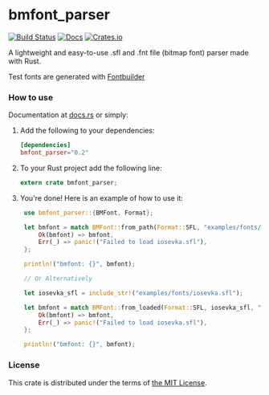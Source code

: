 # bmfont_parser

[![Build Status](https://travis-ci.org/Teascade/bmfont_parser.svg?branch=0.2.0)](https://travis-ci.org/Teascade/sfl_parser)
[![Docs](https://docs.rs/bmfont_parser/badge.svg)](https://docs.rs/bmfont_parser)
[![Crates.io](https://img.shields.io/crates/v/bmfont_parser.svg)](https://crates.io/crates/bmfont_parser)

A lightweight and easy-to-use .sfl and .fnt file (bitmap font) parser made with Rust.

Test fonts are generated with [Fontbuilder](https://github.com/Teascade/fontbuilder)

### How to use
Documentation at [docs.rs][docs] or simply:

1. Add the following to your dependencies:  
   ```toml
   [dependencies]
   bmfont_parser="0.2"
   ```
2. To your Rust project add the following line:
   ```rust
   extern crate bmfont_parser;
   ```
3. You're done! Here is an example of how to use it:
   ```rust
    use bmfont_parser::{BMFont, Format};

    let bmfont = match BMFont::from_path(Format::SFL, "examples/fonts/iosevka.sfl") {
        Ok(bmfont) => bmfont,
        Err(_) => panic!("Failed to load iosevka.sfl"),
    };

    println!("bmfont: {}", bmfont);

    // Or Alternatively

    let iosevka_sfl = include_str!("examples/fonts/iosevka.sfl");

    let bmfont = match BMFont::from_loaded(Format::SFL, iosevka_sfl, "examples/fonts/iosevka.sfl") {
        Ok(bmfont) => bmfont,
        Err(_) => panic!("Failed to load iosevka.sfl"),
    };

    println!("bmfont: {}", bmfont);
   ```

### License
This crate is distributed under the terms of [the MIT License][license].

[license]: LICENSE.md
[docs]: https://docs.rs/bmfont_parser
